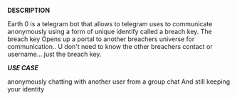 ****DESCRIPTION****

Earth 0 is a telegram bot that allows to telegram uses to communicate anonymously using a form of unique identify called a breach key. The breach key 
Opens up a portal to another breachers universe for communication..
U don't need to know the other breachers contact or username....just the breach key. 

***USE CASE***


anonymously chatting with another user from a group chat
And still keeping your identity 
